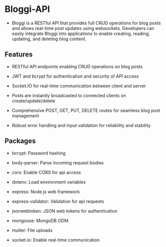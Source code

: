 # Bloggi-API

- Bloggi is a RESTful API that provides full CRUD operations for blog posts and allows real-time post updates using websockets. Developers can easily integrate Bloggi into applications to enable creating, reading, updating, and deleting blog content.

## Features

- RESTful API endpoints enabling CRUD operations on blog posts

- JWT and bcrypt for authentication and security of API access 

- Socket.IO for real-time communication between client and server

- Posts are instantly broadcasted to connected clients on create/update/delete

- Comprehensive POST, GET, PUT, DELETE routes for seamless blog post management

- Robust error handling and input validation for reliability and stability

## Packages  

- bcrypt: Password hashing  

- body-parser: Parse incoming request bodies  

- cors: Enable CORS for api access

- dotenv: Load environment variables  

- express: Node.js web framework

- express-validator: Validation for api requests

- jsonwebtoken: JSON web tokens for authentication

- mongoose: MongoDB ODM

- multer: File uploads 

- socket.io: Enable real-time communication
